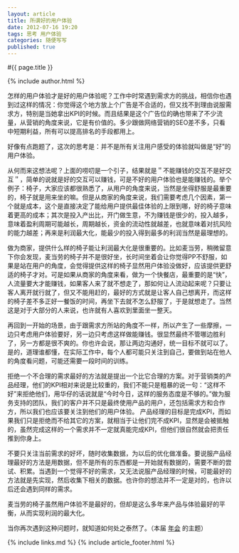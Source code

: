 ```yaml
---
layout: article
title: 所谓好的用户体验
date: 2012-07-16 19:20
tags: 思考 用户体验
categories: 随便写写
published: true
---
```


#{{ page.title }}

{% include author.html %}

怎样的用户体验才是好的用户体验呢？工作中时常遇到需求方的挑战，相信你也遇到过这样的情况：你觉得这个地方放上个广告是不合适的，但又找不到理由说服需求方，特别是当她拿出KPI的时候。而且结果是这个广告位的确也带来了不少流量，从营销的角度来说，它是有价值的。多少跟做网络营销的SEO差不多，只看中短期利益，所有可以提高排名的手段都用上。

好像有点跑题了，这次的思考是：并不是所有关注用户感受的体验就叫做是“好”的用户体验。

从何而来这想法呢？上面的唠叨是一个引子，结果就是＂不能赚钱的交互不是好交互＂，简单的说就是好的交互可以赚钱，可是不好的用户体验也是能赚钱的。举个例子：椅子，大家应该都很熟悉了，从用户的角度来说，当然是坐得舒服是最重要的，椅子就是用来坐的嘛。但是从商家的角度来说，我们需要考虑几个因素，第一个就是成本，这个是直接决定了能给用户提供最佳体验的上限到哪，好的椅子意味着更高的成本；其次是投入产出比，开门做生意，不为赚钱是很少的，投入越多，意味着盈利周期可能越长，周期越长，资金的流动性就越差，也就意味着对抗风险的能力越差；再来是利润最大化，能最少的投入得到最多的利润当然是最理想的。

做为商家，提供什么样的椅子能让利润最大化是很重要的。比如麦当劳，稍微留意下你会发现，麦当劳的椅子并不是很好坐，长时间坐着会让你觉得PP不舒服，如果是站在用户的角度，会觉得提供这样的椅子显然用户体验没做好，应该提供更舒适的椅子才对。可是如果从商家的角度来看，做为一个快餐店，最重要的是“快”，人流量要大才能赚钱，如果客人来了就不想走了，那如何让人流动起来呢？只要让客人离开就行就了，但又不能用赶的，最好的方式就是让客人自己想离开，而这样的椅子差不多正好一餐饭的时间，再坐下去就不怎么舒服了，于是就想走了。当然这是对于大部分的人来说，也许就有人喜欢到里面坐一整天。

再回到一开始的场景，由于跟需求方所站的角度不一样，所以产生了一些摩擦，一边只考虑用户体验要好，另一边只考虑这样做能赚钱。很显然最终不管哪边胜利了，另一方都是很不爽的。你也许会说，那让两边沟通好，统一目标不就可以了。是的，道理谁都懂，在实际工作中，每个人都可能只关注到自己，要做到站在他人的角度看问题，可能还需要一段时间的训练。

拒绝一个不合理的需求最好的方法就是提出一个比它合理的方案。对于营销类的产品经理，他们的KPI相对来说是比较重的，我们不能只是粗暴的说一句：“这样不好”来拒绝他们，用华仔的话说就是“今时今日，这样的服务态度是不够的。”做为服务支持的团队，我们的客户并不只是最终使用产品的用户，还包括需求方和合作方，所以我们也应该要关注到他们的用户体验。 产品经理的目标是完成KPI，而如果我们只是拒绝而不给其它的方案，就相当于让他们完不成KPI，显然是会被抵触的，虽然完成这样的一个需求并不一定就真能完成KPI，但他们很自然就会把责任推到你身上。

不要只关注当前需求的好坏，随时收集数据，为以后的优化做准备。要说服产品经理最好的方法是用数据，但不是所有的东西都是一开始就有数据的，需要不断的尝试、积累。当遇到一个觉得不好的需求，又无法说服产品经理的时候，可能最好的方法就是先实现，然后收集下相关的数据。也许你的想法并不一定是对的，也许以后还会遇到同样的需求。

麦当劳的椅子虽然用户体验不是最好的，但却是这么多年来产品与体验最好的平衡，从而实现利润的最大化。

当你再次遇到这种问题时，就知道如何处之泰然了。（本届 [年会](http://webrebuild.org/2011/) 的主题）

{% include links.md %}
{% include article_footer.html %}
